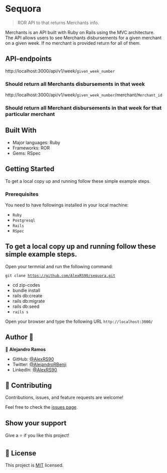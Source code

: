 # Sequora

> ROR API to that returns Merchants info.

Merchants is an API built with Ruby on Rails using the MVC architecture. The API allows users to see Merchants disbursements for a given merchant on a given week. If no merchant is provided return for all of them.


## API-endpoints

http://localhost:3000/api/v1/week/<code>given_week_number</code> 
### Should return all Merchants disbursements in that week

http://localhost:3000/api/v1/week/<code>given_week_number</code>/merchant/<code>Merchant_id</code>
### Should return all Merchant disbursements in that week for that particular merchant

## Built With

- Major languages: Ruby
- Frameworks: ROR
- Gems: RSpec

## Getting Started

To get a local copy up and running follow these simple example steps.

### Prerequisites

You need to have followings installed in your local machine:

- `Ruby`
- `Postgresql`
- `Rails`
- `RSpec`

## To get a local copy up and running follow these simple example steps.

Open your termnial and run the following command:

<code>git clone https://github.com/AlexRS90/sequora.git</code>
 - cd zip-codes
 - bundle install
 - rails db:create
 - rails db:migrate
 - rails db:seed
 - <code>rails s</code> <br>

 Open your browser and type the following URL <code>http://localhost:3000/</code>


## Author 👤

👤 **Alejandro Ramos**

- GitHub: [@AlexRS90](https://github.com/AlexRS90)
- Twitter: [@AlejandroRBenji](https://twitter.com/AlejandroRBenji)
- LinkedIn: [@AlexRS90](https://www.linkedin.com/in/AlexRS90/)


## 🤝 Contributing

Contributions, issues, and feature requests are welcome!

Feel free to check the [issues page](https://github.com/AlexRS90/sequora/issues).

## Show your support

Give a ⭐️ if you like this project!

## 📝 License

This project is [MIT](./MIT.md) licensed.